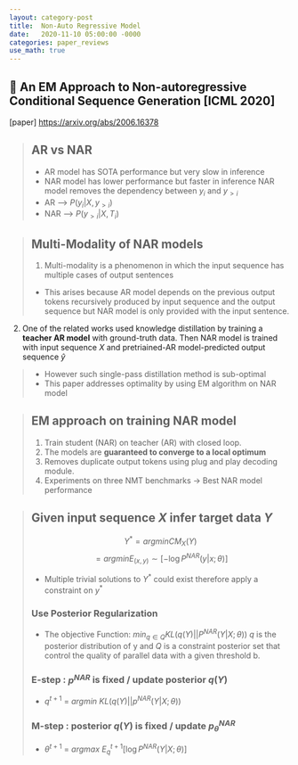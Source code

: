```yaml
---
layout: category-post
title:  Non-Auto Regressive Model
date:   2020-11-10 05:00:00 -0000
categories: paper_reviews
use_math: true
---
```


## :blue_book: An EM Approach to Non-autoregressive Conditional Sequence Generation [ICML 2020]
[paper] <https://arxiv.org/abs/2006.16378>
> ## AR vs NAR
> - AR model has SOTA performance but very slow in inference
> - NAR model has lower performance but faster in inference
NAR model removes the dependency between $y_i$ and $y_{>i}$ 
> - AR --> $P(y_i|X, y_{>i})$
> - NAR --> $P(y_{>i}|X,T_i)$


> ## Multi-Modality of NAR models
> 1. Multi-modality is a phenomenon in which the input sequence has multiple cases of output sentences
>- This arises because AR model depends on the previous output tokens recursively produced by input sequence and the output sequence but NAR model is only provided with the input sentence.
2. One of the related works used knowledge distillation by training a **teacher AR model** with ground-truth data. Then NAR model is trained with input sequence $X$ and pretriained-AR model-predicted output sequence $\hat y$
> - However such single-pass distillation method is sub-optimal
> - This paper addresses optimality by using EM algorithm on NAR model

> ## EM approach on training NAR model
> 1. Train student (NAR) on teacher (AR) with closed loop.
>  2. The models are **guaranteed to converge to a local optimum**
>  3. Removes duplicate output tokens using plug and play decoding module.
>  4. Experiments on three NMT benchmarks $\rightarrow$ Best NAR model performance

> ## Given input sequence $X$  infer target data $Y$ 
> $$Y^* = arg min CM_X(Y)$$ 
> $$= arg min E_{(x,y)} \sim [-\log P^{NAR}(y|x;\theta)]$$
> - Multiple trivial solutions to $Y^*$ could exist therefore apply a constraint on $y^*$
> ### Use **Posterior Regularization** 
> - The objective Function: $min_{q \in Q }$$KL(q(Y)||P^{NAR}(Y|X;\theta))$
> $q$ is the posterior distribution of y and $Q$ is a constraint posterior set that control the quality of parallel data with a given threshold b.
>  ### E-step : $p^{NAR}$ is fixed / update posterior $q(Y)$
>  - $q^{t+1}$ = $arg min$ $KL(q(Y)||p^{NAR}(Y|X;\theta))$
>  ### M-step : posterior $q(Y)$ is fixed / update $p_\theta^{NAR}$
>  - $\theta^{t+1}$ = $arg max$ $E_q^{t+1}[\log P^{NAR}(Y|X;\theta)]$
